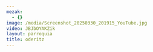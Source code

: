 ```yaml
---
mezak:
  - {}
image: /media/Screenshot_20250330_201915_YouTube.jpg
video: JBJbOYAKZik
layout: parroquia
title: oderitz
---
```

